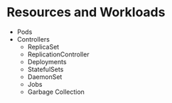 # Resources and Workloads

* Pods
* Controllers
  * ReplicaSet
  * ReplicationController
  * Deployments
  * StatefulSets
  * DaemonSet
  * Jobs
  * Garbage Collection
